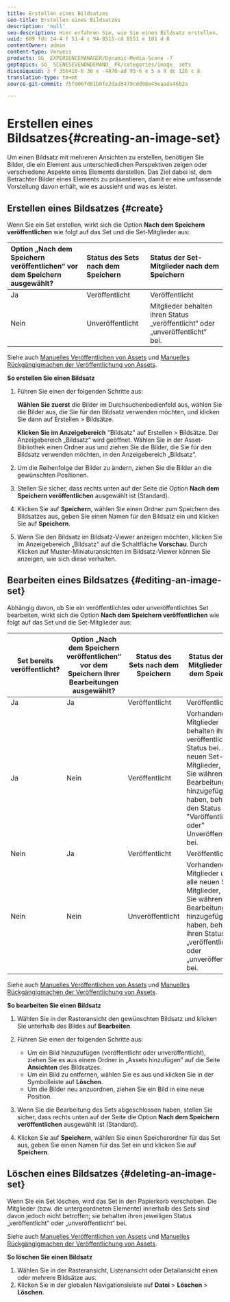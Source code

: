 ```yaml
---
title: Erstellen eines Bildsatzes
seo-title: Erstellen eines Bildsatzes
description: 'null'
seo-description: Hier erfahren Sie, wie Sie einen Bildsatz erstellen.
uuid: 689 fdc 14-4 f 51-4 c 94-8515-cd 8551 e 101 d 8
contentOwner: admin
content-type: Verweis
products: SG_ EXPERIENCEMANAGER/Dynamic-Media-Scene -7
geptopics: SG_ SCENESEVENONDEMAND_ PK/categories/image_ sets
discoiquuid: 3 f 356410-b 30 e -4870-ad 95-6 e 5 a 9 dc 126 c 8
translation-type: tm+mt
source-git-commit: 75f006fd81b0fe2dad5479cdd98e45eaada46b2a

---
```



# Erstellen eines Bildsatzes{#creating-an-image-set}

Um einen Bildsatz mit mehreren Ansichten zu erstellen, benötigen Sie Bilder, die ein Element aus unterschiedlichen Perspektiven zeigen oder verschiedene Aspekte eines Elements darstellen. Das Ziel dabei ist, dem Betrachter Bilder eines Elements zu präsentieren, damit er eine umfassende Vorstellung davon erhält, wie es aussieht und was es leistet.

## Erstellen eines Bildsatzes {#create}

Wenn Sie ein Set erstellen, wirkt sich die Option **Nach dem Speichern veröffentlichen** wie folgt auf das Set und die Set-Mitglieder aus:

| Option „Nach dem Speichern veröffentlichen“ vor dem Speichern ausgewählt? | Status des Sets nach dem Speichern | Status der Set-Mitglieder nach dem Speichern |
|:--- |:--- |:--- |
| Ja | Veröffentlicht | Veröffentlicht |
| Nein | Unveröffentlicht | Mitglieder behalten ihren Status „veröffentlicht“ oder „unveröffentlicht“ bei. |

Siehe auch [Manuelles Veröffentlichen von Assets](publishing-files.md#manually_publishing_assets) und [Manuelles Rückgängigmachen der Veröffentlichung von Assets](publishing-files.md#manually_unpublishing_assets).

**So erstellen Sie einen Bildsatz**

1. Führen Sie einen der folgenden Schritte aus:

   **Wählen Sie
zuerst** die Bilder im Durchsuchenbedienfeld aus, wählen Sie die Bilder aus, die Sie für den Bildsatz verwenden möchten, und klicken Sie dann auf Erstellen &gt; Bildsätze.

   **Klicken Sie im Anzeigebereich** "Bildsatz" auf Erstellen &gt; Bildsätze. Der Anzeigebereich „Bildsatz“ wird geöffnet. Wählen Sie in der Asset-Bibliothek einen Ordner aus und ziehen Sie die Bilder, die Sie für den Bildsatz verwenden möchten, in den Anzeigebereich „Bildsatz“.

1. Um die Reihenfolge der Bilder zu ändern, ziehen Sie die Bilder an die gewünschten Positionen.
1. Stellen Sie sicher, dass rechts unten auf der Seite die Option **Nach dem Speichern veröffentlichen** ausgewählt ist (Standard).
1. Klicken Sie auf **Speichern**, wählen Sie einen Ordner zum Speichern des Bildsatzes aus, geben Sie einen Namen für den Bildsatz ein und klicken Sie auf **Speichern**.
1. Wenn Sie den Bildsatz im Bildsatz-Viewer anzeigen möchten, klicken Sie im Anzeigebereich „Bildsatz“ auf die Schaltfläche **Vorschau**. Durch Klicken auf Muster-Miniaturansichten im Bildsatz-Viewer können Sie anzeigen, wie sich diese verhalten.

## Bearbeiten eines Bildsatzes {#editing-an-image-set}

Abhängig davon, ob Sie ein veröffentlichtes oder unveröffentlichtes Set bearbeiten, wirkt sich die Option **Nach dem Speichern veröffentlichen** wie folgt auf das Set und die Set-Mitglieder aus:

| Set bereits veröffentlicht? | Option „Nach dem Speichern veröffentlichen“ vor dem Speichern Ihrer Bearbeitungen ausgewählt? | Status des Sets nach dem Speichern | Status der Set-Mitglieder nach dem Speichern |
|--- |--- |--- |--- |
| Ja | Ja | Veröffentlicht | Veröffentlicht |
| Ja | Nein | Veröffentlicht | Vorhandene Set-Mitglieder behalten ihren veröffentlichten Status bei. Alle neuen Set-Mitglieder, die Sie während der Bearbeitung hinzugefügt haben, behalten den Status "Veröffentlicht" oder" Unveröffentlicht" bei. |
| Nein | Ja | Veröffentlicht | Veröffentlicht |
| Nein | Nein | Unveröffentlicht | Vorhandene Set-Mitglieder und alle neuen Set-Mitglieder, die Sie während der Bearbeitung hinzugefügt haben, behalten ihren Status „veröffentlicht“ oder „unveröffentlicht“ bei. |

Siehe auch [Manuelles Veröffentlichen von Assets](publishing-files.md#manually_publishing_assets) und [Manuelles Rückgängigmachen der Veröffentlichung von Assets](publishing-files.md#manually_unpublishing_assets).

**So bearbeiten Sie einen Bildsatz**

1. Wählen Sie in der Rasteransicht den gewünschten Bildsatz und klicken Sie unterhalb des Bildes auf **Bearbeiten**.
1. Führen Sie einen der folgenden Schritte aus:

   * Um ein Bild hinzuzufügen (veröffentlicht oder unveröffentlicht), ziehen Sie es aus einem Ordner in „Assets hinzufügen“ auf die Seite **Ansichten** des Bildsatzes.
   * Um ein Bild zu entfernen, wählen Sie es aus und klicken Sie in der Symbolleiste auf **Löschen**.
   * Um die Bilder neu anzuordnen, ziehen Sie ein Bild in eine neue Position.

1. Wenn Sie die Bearbeitung des Sets abgeschlossen haben, stellen Sie sicher, dass rechts unten auf der Seite die Option **Nach dem Speichern veröffentlichen** ausgewählt ist (Standard).
1. Klicken Sie auf **Speichern**, wählen Sie einen Speicherordner für das Set aus, geben Sie einen Namen für das Set ein und klicken Sie auf **Speichern**.

## Löschen eines Bildsatzes {#deleting-an-image-set}

Wenn Sie ein Set löschen, wird das Set in den Papierkorb verschoben. Die Mitglieder (bzw. die untergeordneten Elemente) innerhalb des Sets sind davon jedoch nicht betroffen; sie behalten ihren jeweiligen Status „veröffentlicht“ oder „unveröffentlicht“ bei.

Siehe auch [Manuelles Veröffentlichen von Assets](publishing-files.md#manually_publishing_assets) und [Manuelles Rückgängigmachen der Veröffentlichung von Assets](publishing-files.md#manually_unpublishing_assets).

**So löschen Sie einen Bildsatz**

1. Wählen Sie in der Rasteransicht, Listenansicht oder Detailansicht einen oder mehrere Bildsätze aus.
1. Klicken Sie in der globalen Navigationsleiste auf **Datei** &gt; **Löschen** &gt; **Löschen**.

